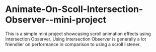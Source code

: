 # Animate-On-Scoll-Intersection-Observer--mini-project
This is a simple mini project showcasing scroll animation effects using Intersection Observer. Using Intersection Observer is generally a lot friendlier on performance in comparison to using a scroll listener.
